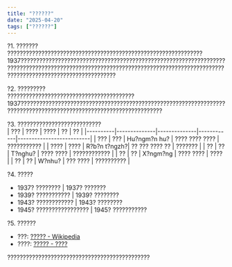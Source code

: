 ```yaml
---
title: "??????"
date: "2025-04-20"
tags: ["??????"]
---
```


?1. ???????  
???????????????????????????????????????????????????????????????1937???????????????????????????????????????????????????????????????????????????????????????????????????????????????????????????????????????????????????????????????????????????

?2. ?????????  
?????????????????????????????????????????1937????????????????????????????????????????????????????????????????????????????????????????????????????????????????????

?3. ???????????????????????????  
| ???   | ????     | ????     | ??       | ??                     |
|----------|--------------|--------------|------------|--------------------------|
| ???   | ???       | Hu?ngm?n hu? | ???? ???? ???? | ???????????      |
| ???? | ????     | R?b?n t?ngzh?| ?? ??? ???? ?? | ???????             |
| ??     | ??         | T?nghu?      | ???? ????     | ????????????   |
| ??     | ??         | X?ngm?ng     | ???? ????     | ????                 |
| ??     | ??         | W?nhu?       | ??? ????       | ??????????       |

?4. ?????  
- 1937? ???????? | 1937? ???????  
- 1939? ??????????? | 1939? ????????  
- 1943? ???????????? | 1943? ????????  
- 1945? ????????????????? | 1945? ???????????  

?5. ??????  
- ???: [????? - Wikipedia](https://ja.wikipedia.org/wiki/?????)  
- ????: [????? - ????](https://zh.wikipedia.org/wiki/?????)

??????????????????????????????????????????????
